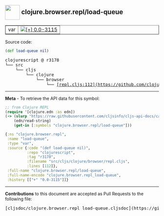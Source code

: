 ## <img width="48px" valign="middle" src="http://i.imgur.com/Hi20huC.png"> clojure.browser.repl/load-queue

 <table border="1">
<tr>

<td>var</td>
<td><a href="https://github.com/cljsinfo/cljs-api-docs/tree/0.0-3115"><img valign="middle" alt="[+] 0.0-3115" src="https://img.shields.io/badge/+-0.0--3115-lightgrey.svg"></a> </td>
</tr>
</table>






Source code:

```clj
(def load-queue nil)
```

 <pre>
clojurescript @ r3178
└── src
    └── cljs
        └── clojure
            └── browser
                └── <ins>[repl.cljs:112](https://github.com/clojure/clojurescript/blob/r3178/src/cljs/clojure/browser/repl.cljs#L112)</ins>
</pre>


---

__Meta__ - To retrieve the API data for this symbol:

```clj
;; from Clojure REPL
(require '[clojure.edn :as edn])
(-> (slurp "https://raw.githubusercontent.com/cljsinfo/cljs-api-docs/catalog/cljs-api.edn")
    (edn/read-string)
    (get-in [:symbols "clojure.browser.repl/load-queue"]))
```

```clj
{:ns "clojure.browser.repl",
 :name "load-queue",
 :type "var",
 :source {:code "(def load-queue nil)",
          :repo "clojurescript",
          :tag "r3178",
          :filename "src/cljs/clojure/browser/repl.cljs",
          :lines [112]},
 :full-name "clojure.browser.repl/load-queue",
 :full-name-encode "clojure.browser.repl_load-queue",
 :history [["+" "0.0-3115"]]}

```

---

__Contributions__ to this document are accepted as Pull Requests to the following file:

 <pre>
[cljsdoc/clojure.browser.repl_load-queue.cljsdoc](https://github.com/cljsinfo/cljs-api-docs/blob/master/cljsdoc/clojure.browser.repl_load-queue.cljsdoc)
</pre>

